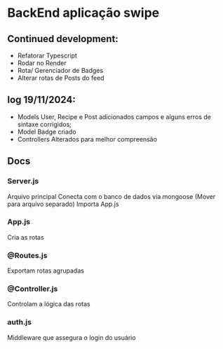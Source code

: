 # BackEnd aplicação swipe

## Continued development:
 - Refatorar Typescript
 - Rodar no Render
 - Rota/ Gerenciador de Badges
 - Alterar rotas de Posts do feed

## log 19/11/2024:
  - Models User, Recipe e Post adicionados campos e alguns erros de sintaxe corrigidos;
  - Model Badge criado
  - Controllers Alterados para melhor compreensão


## Docs

### Server.js
Arquivo principal
Conecta com o banco de dados via mongoose (Mover para arquivo separado)
Importa App.js

### App.js
Cria as rotas

### @Routes.js
Exportam rotas agrupadas

### @Controller.js
Controlam a lógica das rotas

### auth.js
Middleware que assegura o login do usuário